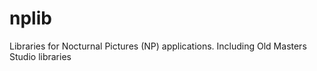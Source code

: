 nplib
=====

Libraries for Nocturnal Pictures (NP) applications.
Including Old Masters Studio libraries
